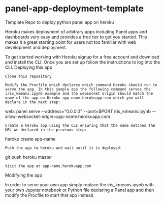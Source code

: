 # panel-app-deployment-template
Template Repo to deploy python panel app on heroku

Heroku makes deployment of arbitrary apps including Panel apps and dashboards very easy and provides a free tier to get you started. This makes it a great starting point for users not too familiar with web development and deployment.

To get started working with Heroku signup for a free account and download and install the CLI. Once you are set up follow the instructions to log into the CLI.
Deploying this app

    Clone this repository

    Modify the Procfile which declares which command Heroku should run to serve the app. In this sample app the following command serves the iris_kmeans.ipynb example and the websocket origin should match the name of the app on Heroku app-name.herokuapp.com which you will declare in the next step:

web: panel serve --address="0.0.0.0" --port=$PORT iris_kmeans.ipynb --allow-websocket-origin=app-name.herokuapp.com

    Create a heroku app using the CLI ensuring that the name matches the URL we declared in the previous step:

heroku create app-name

    Push the app to heroku and wait until it is deployed:

git push heroku master

    Visit the app at app-name.herokuapp.com

Modifying the app

In order to serve your own app simply replace the iris_kmeans.ipynb with your own Jupyter notebook or Python file declaring a Panel app and then modify the Procfile to start that app instead.
